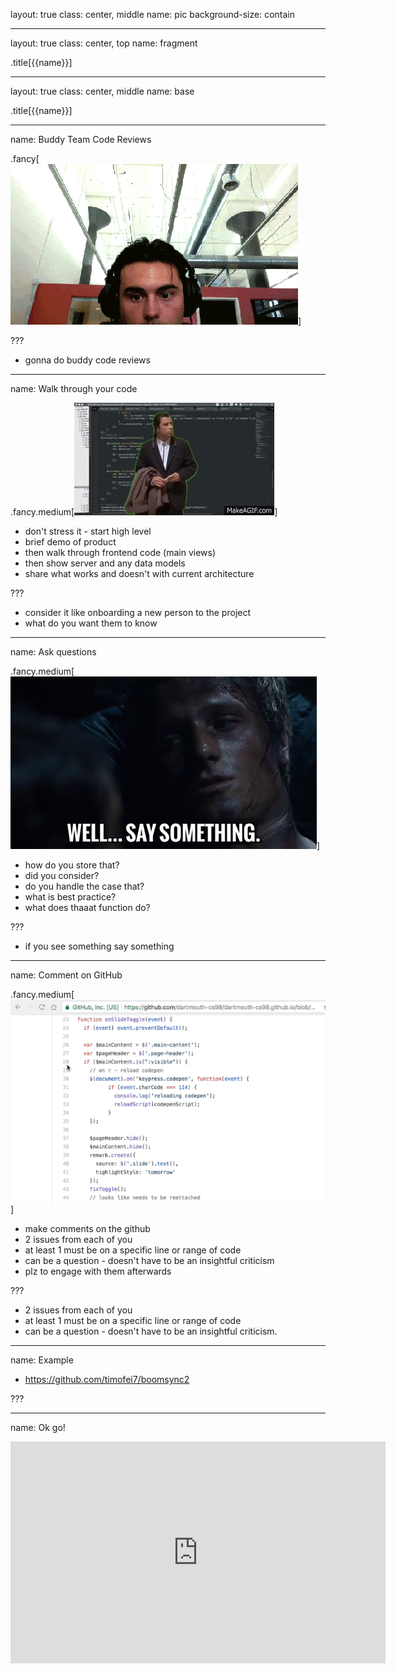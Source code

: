 layout: true
class: center, middle
name: pic
background-size: contain

---

layout: true
class: center, top
name: fragment

.title[{{name}}]

---
layout: true
class: center, middle
name: base

.title[{{name}}]


---
name: Buddy Team Code Reviews

.fancy[![](img/code-eww.gif)]

???
* gonna do buddy code reviews


---
name: Walk through your code

.fancy.medium[![](img/code-review-2.gif)]

* don't stress it - start high level
* brief demo of product
* then walk through frontend code (main views)
* then show server and any data models
* share what works and doesn't with current architecture


???
* consider it like onboarding a new person to the project
* what do you want them to know


---
name: Ask questions

.fancy.medium[![](img/saysomething2.gif)]

* how do you store that?
* did you consider?
* do you handle the case that?
* what is best practice?
* what does thaaat function do?


???
* if you see something say something


---
name:  Comment on GitHub

.fancy.medium[![](img/new-issue.gif)]

* make comments on the github
* 2 issues from each of you
* at least 1 must be on a specific line or range of code
* can be a question - doesn't have to be an insightful criticism
* plz to engage with them afterwards


???
* 2 issues from each of you
* at least 1 must be on a specific line or range of code
* can be a question - doesn't have to be an insightful criticism.


---
name:  Example


* https://github.com/timofei7/boomsync2


???


---
name:  Ok go!


<iframe width="600" height="355" src="https://www.youtube.com/embed/u1ZB_rGFyeU?rel=0&amp;showinfo=0" frameborder="0" allow="autoplay; encrypted-media" allowfullscreen></iframe>
